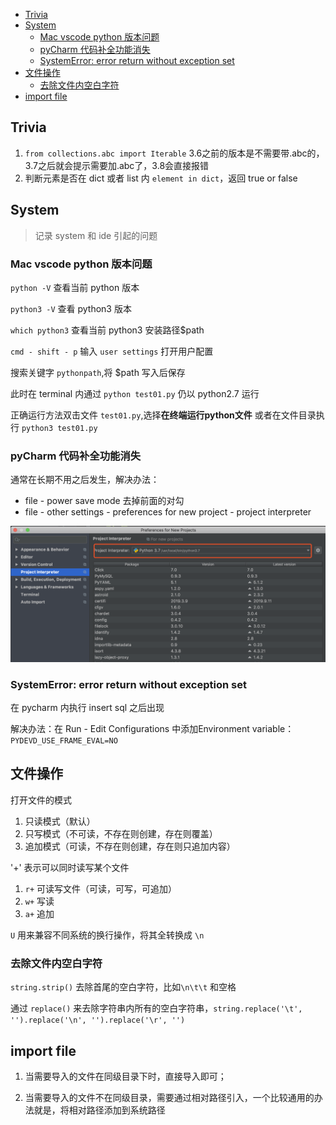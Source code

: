 <!-- MarkdownTOC -->

- [Trivia](#trivia)
- [System](#system)
	- [Mac vscode python 版本问题](#mac-vscode-python-%E7%89%88%E6%9C%AC%E9%97%AE%E9%A2%98)
	- [pyCharm 代码补全功能消失](#pycharm-%E4%BB%A3%E7%A0%81%E8%A1%A5%E5%85%A8%E5%8A%9F%E8%83%BD%E6%B6%88%E5%A4%B1)
	- [SystemError: error return without exception set](#systemerror-error-return-without-exception-set)
- [文件操作](#%E6%96%87%E4%BB%B6%E6%93%8D%E4%BD%9C)
	- [去除文件内空白字符](#%E5%8E%BB%E9%99%A4%E6%96%87%E4%BB%B6%E5%86%85%E7%A9%BA%E7%99%BD%E5%AD%97%E7%AC%A6)
- [import file](#import-file)

<!-- /MarkdownTOC -->


## Trivia

1. `from collections.abc import Iterable` 3.6之前的版本是不需要带.abc的，3.7之后就会提示需要加.abc了，3.8会直接报错
2. 判断元素是否在 dict 或者 list 内 `element in dict`，返回 true or false 


## System

> 记录 system 和 ide 引起的问题

### Mac vscode python 版本问题

`python -V` 查看当前 python 版本

`python3 -V` 查看 python3 版本

`which python3` 查看当前 python3 安装路径$path

`cmd - shift - p` 输入 `user settings` 打开用户配置

搜索关键字 `pythonpath`,将 $path 写入后保存

此时在 terminal 内通过 `python test01.py` 仍以 python2.7 运行

正确运行方法双击文件 `test01.py`,选择**在终端运行python文件** 或者在文件目录执行 `python3 test01.py`


### pyCharm 代码补全功能消失

通常在长期不用之后发生，解决办法：

- file - power save mode 去掉前面的对勾
- file - other settings - preferences for new project - project interpreter 

![project interpreter ](./assets/pycharm.png)

### SystemError: error return without exception set

在 pycharm 内执行 insert sql 之后出现

解决办法：在 Run - Edit Configurations 中添加Environment variable：`PYDEVD_USE_FRAME_EVAL=NO`

## 文件操作

打开文件的模式

1. 只读模式（默认）
2. 只写模式（不可读，不存在则创建，存在则覆盖）
3. 追加模式（可读，不存在则创建，存在则只追加内容）

'+' 表示可以同时读写某个文件

1. `r+` 可读写文件（可读，可写，可追加）
2. `w+` 写读
3. `a+` 追加

`U` 用来兼容不同系统的换行操作，将其全转换成 `\n`

### 去除文件内空白字符

`string.strip()` 去除首尾的空白字符，比如`\n\t\t` 和空格

通过 `replace()` 来去除字符串内所有的空白字符串，`string.replace('\t', '').replace('\n', '').replace('\r', '')`


## import file

1. 当需要导入的文件在同级目录下时，直接导入即可；

2. 当需要导入的文件不在同级目录，需要通过相对路径引入，一个比较通用的办法就是，将相对路径添加到系统路径
